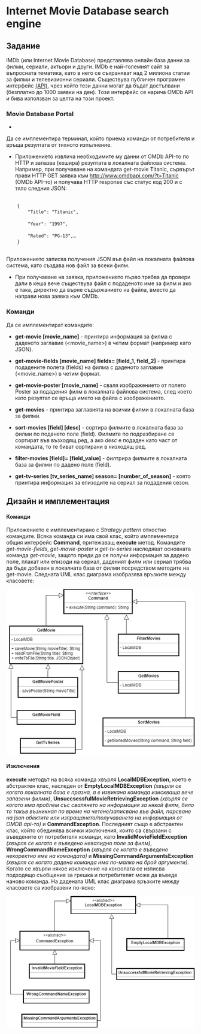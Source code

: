 # Internet Movie Database search engine



## Задание

IMDb (или Internet Movie Database) представлява онлайн база данни за филми, сериали,
актьори и други. IMDb е най-големият 
сайт за въпросната тематика, като в него се
съхраняват над 2 милиона статии за филми и телевизионни сериали. Съществува
публичен
 програмен интерфейс [(API)](http://www.omdbapi.com/), чрез който тези данни могат да бъдат достъпвани
(безплатно до 1000 заявки на ден).
 Този интерфейс се нарича OMDb API и бива използван за целта на този
проект.



### **Movie Database Portal**
* 
Да се имплементира терминал, който приема команди от потребителя и връща резултата от тяхното изпълнение.

* Приложението извлича необходимите му данни от OMDb API-то по HTTP и запазва
(кешира) резултата в локалната файлова система. 
Например, при получаване на
командата get-movie Titanic, сървърът прави HTTP GET заявка към
http://www.omdbapi.com/?t=Titanic (OMDb API-то)
 и получава HTTP response със
статус код 200 и с тяло следния JSON:



```

	{
		"Title": "Titanic",
		
        "Year": "1997",

		"Rated": "PG-13",…
	}


```



Приложението записва получения JSON във файл на локалната файлова система, като
създава нов файл за всеки филм.

* При получаване на заявка, приложението първо трябва да провери дали в кеша вече
съществува файл с подаденото име за филм и ако е така, 
директно да върне
съдържанието на файла, вместо да направи нова заявка към OMDb.



### **Команди**

Да се имплементират командите: 

* **get-movie [movie_name]** - принтира информация за филма с даденото
заглавие (<movie_name>) в четим формат (например като JSON).

* **get-movie-fields [movie_name] fields= [field_1, field_2]** - принтира подадените полета (fields) на филма с даденото
заглавие (<movie_name>) в четим формат.

* **get-movie-poster [movie_name]** - сваля
изображението от полето Poster за подадения филм в локалната файлова
система, след което като резултат се връща името на файла с изображението.

* **get-movies** - принтира заглавията на всички филми в локалната база за филми.

* **sort-movies [field] [desc]** - сортира филмите в локалната база за филми по подането поле (field). Филмите по подразбиране се сортират във възходящ ред, а ако *desc* е подаден като част от командата, то те биват сортирани в низходящ ред.

* **filter-movies [field]= [field_value]** - филтрира филмите в локалната база за филми по дадено поле (field).

* **get-tv-series [tv_series_name] season= [number_of_season]** - 
която принтира информация за епизодите на сериал за подадения сезон.




## Дизайн и имплементация

#### Команди
Приложението е имплементирано с *Strategy pattern* отностно командите. Всяка команда си има свой клас, който имплементира
общия интерфейс **Command**, притежаващ **execute** метод. Командите *get-movie-fields*, *get-movie-poster* и *get-tv-series* наследяват
основната команда *get-movie*, защото преди да се получи информация за дадено поле, плакат или епизоди на сериал, даденият филм или
сериал трябва да бъде добавен в локалната база от филми посредством методите на get-movie.
Следната UML клас диаграма изобразява връзките между класовете:
<p align="center">
  <img src ="images/CommandsUMLClassDiagram.jpg" />
</p>


#### Изключения
**execute** методът на всяка команда хвърля **LocalMDBException**, което е абстрактен клас, наследен от **EmptyLocalMDBException** *(хвърля се когато
локалната база е празна, а е извикана команда изискваща вече запазени филми)*, **UnsuccsessfulMovieRetrievingException** *(хвърля се когато има проблем
със свалянето на информация за някой филм, било то такъв възникнал по време на четене/записване във файл, парсване на json обектите или изпращането/получаването 
на информация от OMDB api-то)* и **CommandException**. Последният също е абстрактен клас, който обединява всички изключения, които са свързани с въведените от потребителя
команди, като **InvalidMovieFieldException** *(хвърля се когато е въведено невалидно поле за филм)*, **WrongCommandNameException** *(хвърля се когато е въведено
некоректно име на командата)* и **MissingCommandArgumentsException** *(хвърля се когато дадена команда има по-малко на брой аргументи)*. Когато се хвърли някое изключение
на конзолата се изписва подходящо съобщение за грешка и потребителят може да въведе наново команда.
На дадената UML клас диаграма връзките между класовете са изобразени по-ясно:

<p align="center">
  <img src ="images/ExceptionsUMLClassDiagrams.jpg" />
</p>

